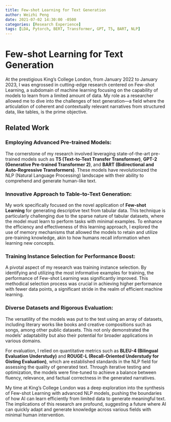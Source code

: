 ```yaml
---
title: Few-shot Learning for Text Generation
author: Weizhi Peng
date: 2021-07-02 14:30:00 -0500
categories: [Research Experience]
tags: [LDA, Pytorch, BERT, Transformer, GPT, T5, BART, NLP]
---
```


# Few-shot Learning for Text Generation

At the prestigious King’s College London, from January 2022 to January 2023, I was engrossed in cutting-edge research centered on Few-shot Learning, a subdomain of machine learning focusing on the capability of models to learn from a limited amount of data. My role as a researcher allowed me to dive into the challenges of text generation—a field where the articulation of coherent and contextually relevant narratives from structured data, like tables, is the prime objective.

## Related Work

### Employing Advanced Pre-trained Models:

The cornerstone of my research involved leveraging state-of-the-art pre-trained models such as **T5 (Text-to-Text Transfer Transformer)**, **GPT-2 (Generative Pre-trained Transformer 2)**, and **BART (Bidirectional and Auto-Regressive Transformers)**. These models have revolutionized the NLP (Natural Language Processing) landscape with their ability to comprehend and generate human-like text.

### Innovative Approach to Table-to-Text Generation:

My work specifically focused on the novel application of **Few-shot Learning** for generating descriptive text from tabular data. This technique is particularly challenging due to the sparse nature of tabular datasets, where the model must learn to perform tasks with minimal examples. To enhance the efficiency and effectiveness of this learning approach, I explored the use of memory mechanisms that allowed the models to retain and utilize pre-training knowledge, akin to how humans recall information when learning new concepts.

### Training Instance Selection for Performance Boost:

A pivotal aspect of my research was training instance selection. By identifying and utilizing the most informative examples for training, the performance of Few-shot Learning was significantly improved. This methodical selection process was crucial in achieving higher performance with fewer data points, a significant stride in the realm of efficient machine learning.

### Diverse Datasets and Rigorous Evaluation:

The versatility of the models was put to the test using an array of datasets, including literary works like books and creative compositions such as songs, among other public datasets. This not only demonstrated the models' adaptability but also their potential for broader applications in various domains.

For evaluation, I relied on quantitative metrics such as **BLEU-4 (Bilingual Evaluation Understudy)** and **ROUGE-L (Recall-Oriented Understudy for Gisting Evaluation)**, which are established standards in the NLP field for assessing the quality of generated text. Through iterative testing and optimization, the models were fine-tuned to achieve a balance between fluency, relevance, and factual correctness in the generated narratives.

My time at King’s College London was a deep exploration into the synthesis of Few-shot Learning with advanced NLP models, pushing the boundaries of how AI can learn efficiently from limited data to generate meaningful text. The implications of this research are profound, suggesting a future where AI can quickly adapt and generate knowledge across various fields with minimal human intervention.